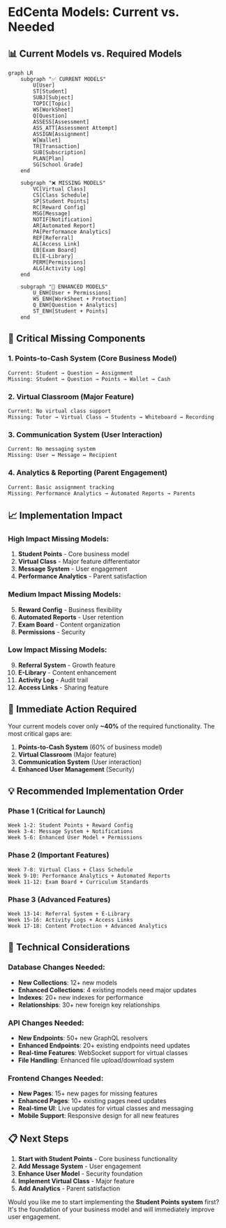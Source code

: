 # EdCenta Models: Current vs. Needed

## 📊 Current Models vs. Required Models

```mermaid
graph LR
    subgraph "✅ CURRENT MODELS"
        U[User]
        ST[Student]
        SUBJ[Subject]
        TOPIC[Topic]
        WS[WorkSheet]
        Q[Question]
        ASSESS[Assessment]
        ASS_ATT[Assessment Attempt]
        ASSIGN[Assignment]
        W[Wallet]
        TR[Transaction]
        SUB[Subscription]
        PLAN[Plan]
        SG[School Grade]
    end

    subgraph "❌ MISSING MODELS"
        VC[Virtual Class]
        CS[Class Schedule]
        SP[Student Points]
        RC[Reward Config]
        MSG[Message]
        NOTIF[Notification]
        AR[Automated Report]
        PA[Performance Analytics]
        REF[Referral]
        AL[Access Link]
        EB[Exam Board]
        EL[E-Library]
        PERM[Permissions]
        ALG[Activity Log]
    end

    subgraph "🔄 ENHANCED MODELS"
        U_ENH[User + Permissions]
        WS_ENH[WorkSheet + Protection]
        Q_ENH[Question + Analytics]
        ST_ENH[Student + Points]
    end
```

## 🎯 Critical Missing Components

### **1. Points-to-Cash System (Core Business Model)**
```
Current: Student → Question → Assignment
Missing: Student → Question → Points → Wallet → Cash
```

### **2. Virtual Classroom (Major Feature)**
```
Current: No virtual class support
Missing: Tutor → Virtual Class → Students → Whiteboard → Recording
```

### **3. Communication System (User Interaction)**
```
Current: No messaging system
Missing: User ↔ Message ↔ Recipient
```

### **4. Analytics & Reporting (Parent Engagement)**
```
Current: Basic assignment tracking
Missing: Performance Analytics → Automated Reports → Parents
```

## 📈 Implementation Impact

### **High Impact Missing Models:**
1. **Student Points** - Core business model
2. **Virtual Class** - Major feature differentiator
3. **Message System** - User engagement
4. **Performance Analytics** - Parent satisfaction

### **Medium Impact Missing Models:**
5. **Reward Config** - Business flexibility
6. **Automated Reports** - User retention
7. **Exam Board** - Content organization
8. **Permissions** - Security

### **Low Impact Missing Models:**
9. **Referral System** - Growth feature
10. **E-Library** - Content enhancement
11. **Activity Log** - Audit trail
12. **Access Links** - Sharing feature

## 🚨 Immediate Action Required

Your current models cover only **~40%** of the required functionality. The most critical gaps are:

1. **Points-to-Cash System** (60% of business model)
2. **Virtual Classroom** (Major feature)
3. **Communication System** (User interaction)
4. **Enhanced User Management** (Security)

## 💡 Recommended Implementation Order

### **Phase 1 (Critical for Launch)**
```
Week 1-2: Student Points + Reward Config
Week 3-4: Message System + Notifications
Week 5-6: Enhanced User Model + Permissions
```

### **Phase 2 (Important Features)**
```
Week 7-8: Virtual Class + Class Schedule
Week 9-10: Performance Analytics + Automated Reports
Week 11-12: Exam Board + Curriculum Standards
```

### **Phase 3 (Advanced Features)**
```
Week 13-14: Referral System + E-Library
Week 15-16: Activity Logs + Access Links
Week 17-18: Content Protection + Advanced Analytics
```

## 🔧 Technical Considerations

### **Database Changes Needed:**
- **New Collections**: 12+ new models
- **Enhanced Collections**: 4 existing models need major updates
- **Indexes**: 20+ new indexes for performance
- **Relationships**: 30+ new foreign key relationships

### **API Changes Needed:**
- **New Endpoints**: 50+ new GraphQL resolvers
- **Enhanced Endpoints**: 20+ existing endpoints need updates
- **Real-time Features**: WebSocket support for virtual classes
- **File Handling**: Enhanced file upload/download system

### **Frontend Changes Needed:**
- **New Pages**: 15+ new pages for missing features
- **Enhanced Pages**: 10+ existing pages need updates
- **Real-time UI**: Live updates for virtual classes and messaging
- **Mobile Support**: Responsive design for all new features

## 📋 Next Steps

1. **Start with Student Points** - Core business functionality
2. **Add Message System** - User engagement
3. **Enhance User Model** - Security foundation
4. **Implement Virtual Class** - Major feature
5. **Add Analytics** - Parent satisfaction

Would you like me to start implementing the **Student Points system** first? It's the foundation of your business model and will immediately improve user engagement.
